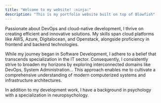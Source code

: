 ```yaml
---
title: "Welcome to my website! :ninja:"
description: "This is my portfolio website built on top of Blowfish"
---
```


Passionate about DevOps and cloud-native development, I thrive on creating efficient and innovative solutions. My skills span cloud platforms like AWS, Azure, Digitalocean, and Openstack, alongside proficiency in frontend and backend technologies.

While my journey began in Software Development, I adhere to a belief that transcends specialization in the IT sector. Consequently, I consistently strive to broaden my horizons by exploring interconnected domains like DevOps, System Administration... 
This approach enables me to cultivate a comprehensive understanding of modern computerized systems and infrastructure architectures.

In addition to my development work, I have a background in psychology with a specialization in neuropsychology.

